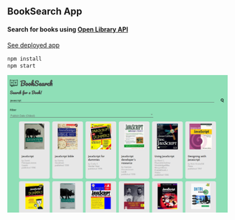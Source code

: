 ## BookSearch App

#### Search for books using [Open Library API](https://openlibrary.org/developers/api)

[See deployed app](https://open-library-search.vercel.app/)

```
npm install
npm start
```
<img src="https://github.com/RyanKendrick/open-library-search/blob/main/src/assets/images/booksearch-ss-1.PNG?raw=true" />